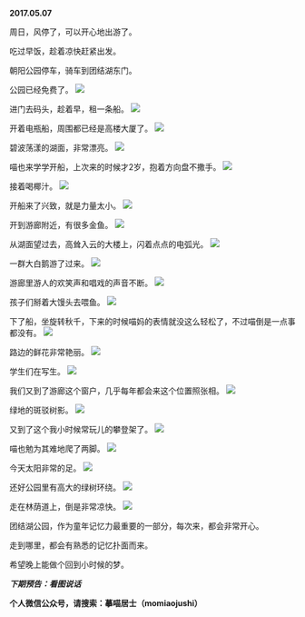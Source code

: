 
          
**2017.05.07**

周日，风停了，可以开心地出游了。

吃过早饭，趁着凉快赶紧出发。

朝阳公园停车，骑车到团结湖东门。

公园已经免费了。
![](https://mmbiz.qlogo.cn/mmbiz_jpg/uDI3FLln00aa1dI1bWMMJFl2dKcmjYMqAC7sDlrj3mYkSbYa8CjD0wFNN25CMtsqiatGaYsCF3xNsVibQrm0icVibw/0?wx_fmt=jpeg)


进门去码头，趁着早，租一条船。
![](https://mmbiz.qlogo.cn/mmbiz_jpg/uDI3FLln00aa1dI1bWMMJFl2dKcmjYMqqfUHBNLU6L1iajcib510glACKyL277a6XHA6m1kAhUVonk1KvvFkfbBw/0?wx_fmt=jpeg)


开着电瓶船，周围都已经是高楼大厦了。
![](https://mmbiz.qlogo.cn/mmbiz_jpg/uDI3FLln00aa1dI1bWMMJFl2dKcmjYMqpOq7qAXVHibn7oicj5BTdIKy2aibSUAP5E2j5axJRBBGIIicKrOobEhEicg/0?wx_fmt=jpeg)


碧波荡漾的湖面，非常漂亮。
![](https://mmbiz.qlogo.cn/mmbiz_jpg/uDI3FLln00aa1dI1bWMMJFl2dKcmjYMq9btb42JvYLarW7iam0jkxhaxncPWXhl4zz3AJbN1Sh0DLia4ibcW09arg/0?wx_fmt=jpeg)


喵也来学学开船，上次来的时候才2岁，抱着方向盘不撒手。
![](https://mmbiz.qlogo.cn/mmbiz_jpg/uDI3FLln00aa1dI1bWMMJFl2dKcmjYMqKryywS8e2cKOuwyS7Wd59ujYsPBT2oRxuQkxgWC9ka5O2bHtqxpleg/0?wx_fmt=jpeg)


接着喝椰汁。
![](https://mmbiz.qlogo.cn/mmbiz_jpg/uDI3FLln00aa1dI1bWMMJFl2dKcmjYMqkIsSLssyCxib1pDcntcicPNtJafnqAcDZ2KvpMY4SqMtxw5XY2pPL8TQ/0?wx_fmt=jpeg)


开船来了兴致，就是力量太小。
![](https://mmbiz.qlogo.cn/mmbiz_jpg/uDI3FLln00aa1dI1bWMMJFl2dKcmjYMq5WbljTxKFC7q606mbf4jgyJTv7TDD2A2lNDHeLDTibYqXCLXgS61JWQ/0?wx_fmt=jpeg)


开到游廊附近，有很多金鱼。
![](https://mmbiz.qlogo.cn/mmbiz_jpg/uDI3FLln00aa1dI1bWMMJFl2dKcmjYMqq6fetMPn30tU3aJgVULDTic5mkWeNVWZDs1MuMRzy2Q4fCibjky4TIfw/0?wx_fmt=jpeg)


从湖面望过去，高耸入云的大楼上，闪着点点的电弧光。
![](https://mmbiz.qlogo.cn/mmbiz_jpg/uDI3FLln00aa1dI1bWMMJFl2dKcmjYMqESUhMPd6pdc3W4gqQ13ZDmQA687TwC9bI2chINH3SiakGxsOlPm4XPg/0?wx_fmt=jpeg)


一群大白鹅游了过来。
![](https://mmbiz.qlogo.cn/mmbiz_jpg/uDI3FLln00aa1dI1bWMMJFl2dKcmjYMqAQ7FYREHXjkicdnXISkvxFZffYvkIrVMJUNlc61vrLrwylia8OALwcXg/0?wx_fmt=jpeg)


游廊里游人的欢笑声和唱戏的声音不断。
![](https://mmbiz.qlogo.cn/mmbiz_jpg/uDI3FLln00aa1dI1bWMMJFl2dKcmjYMqz9zvD2w1QqPEBWJ7D5Jt0badPhYyVHYsXiaozJTTUJKXIWBsjePDLgw/0?wx_fmt=jpeg)


孩子们掰着大馒头去喂鱼。
![](https://mmbiz.qlogo.cn/mmbiz_jpg/uDI3FLln00aa1dI1bWMMJFl2dKcmjYMq29sSQIscHpO7VHxL0WdY7hIxjQibKM5NwHGueG62P2a4BfkjoBtNAnA/0?wx_fmt=jpeg)


下了船，坐旋转秋千，下来的时候喵妈的表情就没这么轻松了，不过喵倒是一点事都没有。
![](https://mmbiz.qlogo.cn/mmbiz_jpg/uDI3FLln00aa1dI1bWMMJFl2dKcmjYMq6xic5A0JFDALrmde7qHiavCEia2AfNGiaEKemGR9eBEIzXiabiaEXEcVxpiag/0?wx_fmt=jpeg)


路边的鲜花非常艳丽。
![](https://mmbiz.qlogo.cn/mmbiz_jpg/uDI3FLln00aa1dI1bWMMJFl2dKcmjYMqI6gvltvqpmrsh1qfDB61Kf4ClKAJmOb9yqGvz2mpF8NUgrv0FxfN5w/0?wx_fmt=jpeg)


学生们在写生。
![](https://mmbiz.qlogo.cn/mmbiz_jpg/uDI3FLln00aa1dI1bWMMJFl2dKcmjYMqOwFyJ96n95pfOXZcHDAC1NbRNCey1FNLBMJ7jessiatic02UVkb0Omrg/0?wx_fmt=jpeg)


我们又到了游廊这个窗户，几乎每年都会来这个位置照张相。
![](https://mmbiz.qlogo.cn/mmbiz_jpg/uDI3FLln00aa1dI1bWMMJFl2dKcmjYMqZ8hVADXs4VfHuVk9riacPtQbj9BJN4EIwZkeu8njoD0kbV1ZW6OCZNA/0?wx_fmt=jpeg)


绿地的斑驳树影。
![](https://mmbiz.qlogo.cn/mmbiz_jpg/uDI3FLln00aa1dI1bWMMJFl2dKcmjYMqHFpwADLd83INqWY8ynChM37jdFeTFOByByHr0m8icpPYic5aYJOicdFMA/0?wx_fmt=jpeg)


又到了这个我小时候常玩儿的攀登架了。
![](https://mmbiz.qlogo.cn/mmbiz_jpg/uDI3FLln00aa1dI1bWMMJFl2dKcmjYMqVDmj24ZZ7dE1KkcOjGwb4IOrjKoV0HnHVkKKnZvrEibIjxOKbZqhmPg/0?wx_fmt=jpeg)


喵也勉为其难地爬了两脚。
![](https://mmbiz.qlogo.cn/mmbiz_jpg/uDI3FLln00aa1dI1bWMMJFl2dKcmjYMqS1W8c0nVe5yia58xRgzu05ymlE93qBuVoOJpkjlIsI88sCqXUsTk1Xg/0?wx_fmt=jpeg)


今天太阳非常的足。
![](https://mmbiz.qlogo.cn/mmbiz_jpg/uDI3FLln00aa1dI1bWMMJFl2dKcmjYMq7AKQORUic7IUhib0iaDmBHIia0dY0k1L2cUBS6icUWaRBlicqGcCvubyibWIA/0?wx_fmt=jpeg)


还好公园里有高大的绿树环绕。
![](https://mmbiz.qlogo.cn/mmbiz_jpg/uDI3FLln00aa1dI1bWMMJFl2dKcmjYMqx5DCHUJQJ041XyxcNicmQCFQxI6F4KzibGaIh2DeZcLMGLLBSwJIRibJA/0?wx_fmt=jpeg)


走在林荫道上，倒是非常凉快。
![](https://mmbiz.qlogo.cn/mmbiz_jpg/uDI3FLln00aa1dI1bWMMJFl2dKcmjYMqiahpyCkldjsBR5p9tnsjO9GSyAxuT3MGxsdeia8mQia8D02p15wVGBMfg/0?wx_fmt=jpeg)


团结湖公园，作为童年记忆力最重要的一部分，每次来，都会非常开心。

走到哪里，都会有熟悉的记忆扑面而来。

希望晚上能做个回到小时候的梦。


***下期预告：看图说话***


**个人微信公众号，请搜索：摹喵居士（momiaojushi）**

        